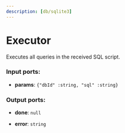 ```yaml
---
description: [db/sqlite3]
---
```


# Executor

Executes all queries in the received SQL script.

### Input ports:

* __params__: ` {"dbId" :string, "sql" :string} `

### Output ports:

* __done__: ` null `


* __error__: ` string `

